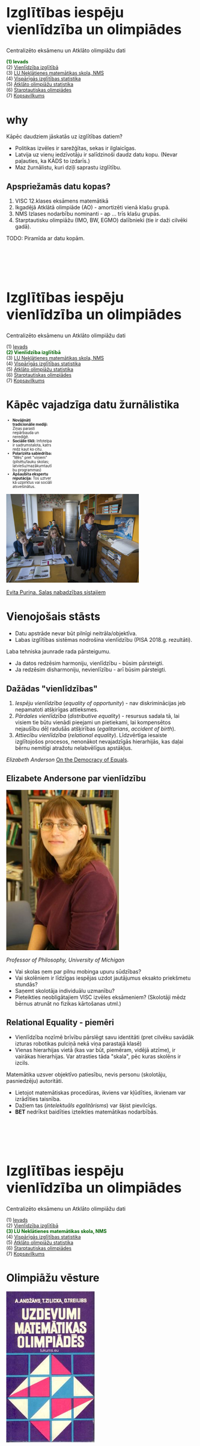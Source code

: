 # &nbsp;

<hgroup>

<h1 style="font-size:28pt">Izglītības iespēju vienlīdzība un olimpiādes</h1>

<blue>Centralizēto eksāmenu un Atklāto olimpiāžu dati</blue>

</hgroup><hgroup style="font-size:90%">

<span style="color:darkgreen">**(1) Ievads**</span>  
<span>(2) [Vienlīdzība izglītībā](#section-1)</span>  
<span>(3) [LU Neklātienes matemātikas skola, NMS](#section-2)</span>  
<span>(4) [Vispārīgās izglītības statistika](#section-3)</span>  
<span>(5) [Atklāto olimpiāžu statistika](#section-4)</span>  
<span>(6) [Starptautiskas olimpiādes](#section-5)</span>  
<span>(7) [Kopsavilkums](#section-6)</span>

</hgroup>




# <lo-why/> why

<div class="bigWhy">

Kāpēc daudziem jāskatās uz 
izglītības datiem?

</div>

<div class="smallWhy">

* Politikas izvēles ir sarežģītas, sekas ir ilglaicīgas.
* Latvija uz vienu iedzīvotāju ir salīdzinoši daudz
datu kopu. (Nevar paļauties, ka KĀDS to izdarīs.)
* Maz žurnālistu, kuri dziļi saprastu izglītību.

</div>


 
## <lo-summary/> Apspriežamās datu kopas?

<hgroup>

1. VISC 12.klases eksāmens matemātikā
2. Ikgadējā Atklātā olimpiāde (AO) - amortizēti 
vienā klašu grupā. 
3. NMS Izlases nodarbību nominanti - ap ... 
trīs klašu grupās. 
4. Starptautisku olimpiāžu (IMO, BW, EGMO) dalībnieki 
(tie ir daži cilvēki gadā).

</hgroup>
<hgroup>

TODO: Piramīda ar datu kopām.

</hgroup>






# &nbsp;

<hgroup>

<h1 style="font-size:28pt">Izglītības iespēju vienlīdzība un olimpiādes</h1>

<blue>Centralizēto eksāmenu un Atklāto olimpiāžu dati</blue>

</hgroup><hgroup style="font-size:90%">

<span>(1) [Ievads](#section)</span>  
<span style="color:darkgreen">**(2) Vienlīdzība izglītībā**</span>  
<span>(3) [LU Neklātienes matemātikas skola, NMS](#section-2)</span>  
<span>(4) [Vispārīgās izglītības statistika](#section-3)</span>  
<span>(5) [Atklāto olimpiāžu statistika](#section-4)</span>  
<span>(6) [Starptautiskas olimpiādes](#section-5)</span>  
<span>(7) [Kopsavilkums](#section-6)</span>

</hgroup>



# <lo-summary/> Kāpēc vajadzīga datu žurnālistika

<hgroup style="width:25%;font-size:70%;">

* **Novājināti tradicionālie mediji:** Ziņas parasti
nepārbauda un nerediģē.
* **Sociālie tīkli:** Infotelpa ir sadrumstalota, katrs redz kaut ko citu.
* **Polarizēta sabiedrība:** "Mēs" pret "viņiem" (pilsētu/lauku skolas; 
latviešu/mazākumtautību programmas)
* **Apšaubīta ekspertu reputācija:** Tos uztver kā uzpirktus
vai sociāli atsvešinātus. 

</hgroup>

<hgroup style="width:70%;">

![Salas 9 klase](salas-9-klase.jpg)

[Evita Puriņa. Salas nabadzības sistajiem](https://rebaltica.lv/2015/09/salas-nabadzibas-sistajiem/)


</hgroup>




# <lo-summary/> Vienojošais stāsts

* Datu apstrāde nevar būt pilnīgi neitrāla/objektīva. 
* Labas izglītības sistēmas nodrošina vienlīdzību (PISA 2018.g. rezultāti). 

<blue>Laba tehniska jaunrade rada pārsteigumu.</blue>

* Ja datos redzēsim harmoniju, vienlīdzību - būsim pārsteigti. 
* Ja redzēsim disharmoniju, nevienlīzību - arī būsim pārsteigti.



## <lo-summary/> Dažādas "vienlīdzības"

1. <blue>*Iespēju vienlīdzība*</blue> (*equality of opportunity*) - 
nav diskriminācijas jeb nepamatoti atšķirīgas attieksmes.
2. <blue>*Pārdales vienlīdzība*</blue> (*distributive equality*) - 
resursus sadala tā, lai visiem tie būtu vienādi pieejami un pietiekami, lai 
kompensētos nejaušību dēļ radušās atšķirības (*egalitarians*, *accident of birth*). 
3. <blue>*Attiecību vienlīdzība*</blue> (*relational equality*).
Līdzvērtīga iesaiste izglītojošos procesos, 
nenonākot nevajadzīgās hierarhijās, kas daļai bērnu 
nemitīgi atražotu nelabvēlīgus apstākļus.

*Elizabeth Anderson* [On the Democracy of Equals](https://oxfordpoliticalreview.com/2019/07/25/on-the-democracy-of-equals-an-interview-with-prof-elizabeth-anderson/).




## <lo-summary/> Elizabete Andersone par vienlīdzību

<hgroup>

![Elizabeth Anderson](elizabeth-anderson.jpg)

*Professor of Philosophy, University of Michigan*

</hgroup>
<hgroup>

* Vai skolas ņem par pilnu mobinga upuru sūdzības?
* Vai skolēniem ir līdzīgas iespējas uzdot jautājumus eksakto priekšmetu stundās? 
* Saņemt skolotāja individuālu uzmanību? 
* Pieteikties neobligātajiem VISC izvēles eksāmeniem? (Skolotāji mēdz 
bērnus atrunāt no fizikas kārtošanas utml.)

</hgroup>






## <lo-summary/> Relational Equality - piemēri

* Vienlīdzība nozīmē brīvību pārslēgt savu identitāti (pret cilvēku savādāk 
izturas robotikas pulciņā nekā viņa parastajā klasē)
* Vienas hierarhijas vietā (kas var būt, piemēram, vidējā atzīme), ir vairākas
hierarhijas. Var atrasties tāda "skala", pēc kuras skolēns ir izcils.

Matemātika uzsver objektīvo patiesību, nevis personu (skolotāju, pasniedzēju) autoritāti.

* Lietojot matemātiskas procedūras, ikviens var kļūdīties, ikvienam var izrādīties taisnība.
* Dažiem tas (*intelektuāls egalitārisms*) var šķist pievilcīgs.
* <blue>**BET**</blue> nedrīkst baidīties izteikties matemātikas nodarbībās.




# &nbsp;

<hgroup>

<h1 style="font-size:28pt">Izglītības iespēju vienlīdzība un olimpiādes</h1>

<blue>Centralizēto eksāmenu un Atklāto olimpiāžu dati</blue>

</hgroup><hgroup style="font-size:90%">

<span>(1) [Ievads](#section)</span>  
<span>(2) [Vienlīdzība izglītībā](#section-1)</span>  
<span style="color:darkgreen">**(3) LU Neklātienes matemātikas skola, NMS**</span>  
<span>(4) [Vispārīgās izglītības statistika](#section-3)</span>  
<span>(5) [Atklāto olimpiāžu statistika](#section-4)</span>  
<span>(6) [Starptautiskas olimpiādes](#section-5)</span>  
<span>(7) [Kopsavilkums](#section-6)</span>

</hgroup>



# <lo-summary/> Olimpiāžu vēsture

<hgroup>

![Matemātikas olimpiādes. Ziļicka](matematikas-olimpiades-zilicka.jpg)

</hgroup>
<hgroup>

* Valsts olimpiādes Latvijā - kopš 1950./1951. mācību gada.
* Sākotnēji 8.-11.klases.
* Stils līdzīgs grūtiem iestājeksāmenu uzdevumiem. 
* Izplatīti arī trigonometrijas vienādojumi, stereometrija, 
konstrukcijas ar cirkuli un lineālu, ģeometriski pierādījumi.


</hgroup>



## <lo-summary/> Olimpiāžu tendences

<hgroup style="font-size:70%">

**Modernā elementārā matemātika:**

* Kopš 1974.g. - LU FMF studenti sāk rīkot atklāto olimpiādi. 
* Parādās algoritmiski uzdevumi (spēles, procedūras ar monētu svēršanu), 
kombinatorika (uzdevumi par draudzēšanos, rokasspiedieniem, 
avioreisiem), skaitļu teorija.

**Komandu olimpiādes:**

* Kopš 1990.gada - Baltijas Ceļš (pēc Lietuvas komandu olimpiādes parauga).

</hgroup>
<hgroup style="font-size:70%">

**Ģeometrijas izmaiņas:**

* Ap 2003.gadu - ģeometrija vairs nav atsevišķs priekšmets
* Birokrātisks iemesls - lai pārceltu uz nākamo klasi, 
nedrīkstēja būt 2 nesekmīgas atzīmes.
* Atteikšanās no līdzšinējās ģeometrijas mācīšanas tradīcijas.
* Ģeometrija pārstāj būt formālās loģikas mācīšanas galvenais instruments.

**Starpdisciplinaritāte:**

* Daži jauni formāti. [KSIM Cēsis](http://ksim.cvg.edu.lv/Arh%C4%ABvs/) - 
3 cilvēku komanda, kas risina uzdevumus, kuros mēdz būt 
datu apstrāde, meklēšana vai piemēru konstruēšana. Drīkst
lietot tradicionālās programmēšanas valodas, MS Excel un citas
vides.

</hgroup>






## <lo-summary/> NMS vēsture

3 vadītāji: Agnis Andžāns, Dace Bonka, Maruta Avotiņa. 

* **Ikdienas darbs:** Sacensības dažādos formātos, 
iesūtīto neklātienes konkursu darbu labošana, skolotāju tālākizglītība, vasaras nometnes.
* **Lieli ikgadēji pasākumi:** Valsts un atklātās olimpiādes; uzdevumu 
komplektu stādīšana (Sagatavošanās, novadu, valsts, atklātajām olimpiādēm; dažādām 
papildsacensībām). 
* **Izlases gatavošana:** Sestdienu nodarbības ar aptuveni 100 valsts līmeņa olimpiāžu 
uzvarētājiem (9.-12.kl.). 
* **Starptautiskās olimpiādes:** Baltijas ceļš (5 dalībnieki komandu olimpiādē), 
IMO (6 dalībnieki starptautiskajā olimpiādē), EGMO (4 meitenes Eiropas Meiteņu olimpiādē). 


## <lo-summary/> Daži NMS alumni 

* Ingrīda Kreicberga (redaktore *Zvaigznes ABC*)
* Mārīte Seile (*Iespējamā misija*, arī Izglītības ministre)
* Kristīne Lomanovska (SEB apdrošināšana; Aktuārmatemātika)
* Līga Ramāna (Asoc.prof. RTU Ķīmijas fakultāte)
* Dace Kūma / Dace Bonka: (LiepU, DIF, studiju virziena vadītāja)
* Sandra Krauze (Valmieras Valsts ģimnāzija)
* Agnese Zalcmane (IT konsultante; astronomijas popularizēšana)
* Lauma Pretkalniņa (Datorlingvistika, tekstu korpusi)
* Laura Freija (International School of Latvia)
* Laila Zinberga (Siguldas Valsts ģimnāzija)



# <lo-summary/> AMO sniegtās emocijas

<hgroup>

<blockquote class="twitter-tweet"><p lang="lv" dir="ltr">Skolēnu pūlis ieņem <a href="https://twitter.com/universitatelv?ref_src=twsrc%5Etfw">@universitatelv</a> ēku Aspazijas ielā 5 - šī nav revolūcija, bet <a href="https://twitter.com/LU_NMS?ref_src=twsrc%5Etfw">@LU_NMS</a> Atklātā matemātikas olimpiāde! <a href="https://t.co/lOb7gzdlom">pic.twitter.com/lOb7gzdlom</a></p>&mdash; Vjačeslavs Kaščejevs (@SlavaVK) <a href="https://twitter.com/SlavaVK/status/856042801225760770?ref_src=twsrc%5Etfw">April 23, 2017</a></blockquote> <script async src="https://platform.twitter.com/widgets.js" charset="utf-8"></script>

</hgroup>
<hgroup style="font-size:70%">

[J.Škuškovniks](https://www.facebook.com/kompetences/videos/733795867074638/) salīdzina atklāto olimpiādi 
ar dziesmusvētkiem. 
Ņemot vērā gatavošanos olimpiādei visas Latvijas skolās, autobusus, kas agrā rītā dalībniekus atved uz Rīgu (tagad 
arī Liepāju, Daugavpili), dalībnieku tūkstošus... Neparasts mērogs šīm sacensībām. 

Salīdzinājums ar Igaunijas [Sügisene lahtine võistlus](http://www.math.olympiaadid.ut.ee/html/index.php?id=2019_20) - 
rudens atvērtās sacensības (91+57 dalībnieki).

</hgroup>


# <lo-summary/> Talantu filtra modelis

<hgroup>

![Agnis Andžāns](agnis-andzans.jpg)

*Agnis Andžāns*

</hgroup>
<hgroup>

(A) *Olimpiādes ir kā plašs tīkls, kam vajadzētu atklāt un izaudzināt
mūsu tautas talantus. Skaitliski nelielas
tautas nevar atļauties pazaudēt nevienu apdāvinātu cilvēku.*

(Darbs ar "īpaši apdāvinātajiem skolēniem"...)

</hgroup>



## <lo-summary/> Radošuma modelis

<hgroup>

![Jānis Krūmiņš](janis-krumins.png)

*Jānis Krūmiņš*

</hgroup>
<hgroup>

(B) *"Nevis tikai klausīties ierakstu, 
bet arī pašiem iedziedāt".*

(Olimpiādes ir sava veida tehniskā jaunrade. 
Par radošumu bieži vienpusīgi dēvē vien 
skolēnu māksliniecisko pašdarbību.)

</hgroup>

## <lo-summary/> Daži citi modeļi

<hgroup>

<blockquote class="twitter-tweet"><p lang="lv" dir="ltr">Monta Ozoliņa bija starp skolniekiem, ko gatavoju Starptautiskajai matemātikas olimpiādei. 2008.g. Latvijas komanda. Tagad Forbes &quot;30 under 30&quot; saraksts finansēs. <a href="https://t.co/TUmjAG3ztg">https://t.co/TUmjAG3ztg</a></p>&mdash; Andris Ambainis (@AAmbainis) <a href="https://twitter.com/AAmbainis/status/1204501681473540096?ref_src=twsrc%5Etfw">December 10, 2019</a></blockquote> <script async src="https://platform.twitter.com/widgets.js" charset="utf-8"></script>

</hgroup>
<hgroup>

(C) Olimpiādes kā sociāls lifts, ļauj talantīgiem jauniešiem izkļūt
no trūkuma un beztiesības.    
(D) Olimpiādes skolu ranžēšanai.
(E) Olimpiādes kā zinātnes popularizēšanas rīks.   
(F) Olimpiādes kritiskās domāšanas attīstībai; vērtību audzināšanai.


</hgroup>


## <lo-summary/> Modelis nosaka prioritātes

<hgroup style="font-size:70%">

Daudzveidība veicina dialogu olimpiāžu organizatoru vidū **BET** 
ierobežotos resursus labāk izmantot mērķtiecīgi.

1. Vai olimpiādēs iesaistāmi nedaudzi visspējīgākie?   
...vai 10-20% no visiem?  
...vai iespējami daudzi skolēni?
2. Vai olimpiādēm piemēroti hierarhiski filtri?   
...vai liela formātu daudzveidība?
3. Vai uzdevumiem jāatalgo dalībnieku radošums?  
...vai kvalificēta sagatavotība?
4. Vai uzmanības centrā ir individuālas vai komandu olimpiādes? 
(Sk. [Lietuvos komandinė mokinių matematikos olimpiada](http://mif.vu.lt/matematikos-olimpiados/lkmmo/).)

</hgroup>

<hgroup>

Kuras ir galvenās <blue>*iesaistītās personas*</blue> (*stakeholders*)?   
(A) Skolēni?  
(B) Vecāki?  
(C) Matemātikas skolotāji?  
(D) Direktori?  
(E) Pašvaldības?  
(F) IZM Ministrija?  
(G) Augstskolas?   
(H) Finansu/zinātnes/IT institūcijas.

</hgroup>


# &nbsp;

<hgroup>

<h1 style="font-size:28pt">Izglītības iespēju vienlīdzība un olimpiādes</h1>

<blue>Centralizēto eksāmenu un Atklāto olimpiāžu dati</blue>

</hgroup><hgroup style="font-size:90%">

<span>(1) [Ievads](#section)</span>  
<span>(2) [Vienlīdzība izglītībā](#section-1)</span>  
<span>(3) [LU Neklātienes matemātikas skola, NMS](#section-2)</span>  
<span style="color:darkgreen">**(4) Vispārīgās izglītības statistika**</span>  
<span>(5) [Atklāto olimpiāžu statistika](#section-4)</span>  
<span>(6) [Starptautiskas olimpiādes](#section-5)</span>  
<span>(7) [Kopsavilkums](#section-6)</span>

</hgroup>







# <lo-summary/> Dabaszinātņu eksāmenu aktivitāte

TODO: Grafiks ar dalību skolu vai reģionu dalību fizikā, ķīmijā, bioloģijā 
(kas visi ir izvēļu eksāmeni), attiecībā pret matemātiku (obligāto eksāmenu).


## <lo-summary/> 12KL matemātikas eksāmenu rezultāti

TODO: VISC matemātikas testu rezultāti pa reģioniem
Kartes un top-skolas.

## <lo-summary/> 9KL un 12KL matemātika ar 3 gadu nobīdi

<hgroup style="font-size:80%">

* Visas vidusskolas un ģimnāzijas kārtoja 9KL un 12KL obligāto matemātiku. 
* Vienādojam skalas, salīdzinām <blue>*Z vērtējumus*</blue> (*Z scores*):
$$z=\frac{x-\mu}{\sigma},$$
$x$ - eksāmena vidējais rezultāts skolā;   
$\mu$ - skolu vidējo rezultātu aritmētiskais vidējais;  
$\sigma$ - skolu vidējo rezultātu standartnovirze. 
* Mērķis - saprast, kas (relatīvi) mainās vidusskolas klasēs.

</hgroup>
<hgroup>

* Latvijā ir $28$ Valsts ģimnāzijas, tur mācās ap 10% no vidusskolēniem.
* [4 Valsts ģimnāzijas varētu zaudēt savu statusu](https://www.lsm.lv/raksts/zinas/latvija/cetras-valsts-gimnazijas-neizpildito-kriteriju-del-varetu-zaudet-savu-statusu.a309600/) -  Gulbenes, Jūrmalas, Viļakas un Krāslavas.

</hgroup>
 
## <lo-summary/> 9KL un 12KL matemātika - Korelācija

Korelācijas 





# &nbsp;

<hgroup>

<h1 style="font-size:28pt">Izglītības iespēju vienlīdzība un olimpiādes</h1>

<blue>Centralizēto eksāmenu un Atklāto olimpiāžu dati</blue>

</hgroup><hgroup style="font-size:90%">

<span>(1) [Ievads](#section)</span>  
<span>(2) [Vienlīdzība izglītībā](#section-1)</span>  
<span>(3) [LU Neklātienes matemātikas skola, NMS](#section-2)</span>  
<span>(4) [Vispārīgās izglītības statistika](#section-3)</span>  
<span style="color:darkgreen">**(5) Atklāto olimpiāžu statistika**</span>  
<span>(6) [Starptautiskas olimpiādes](#section-5)</span>  
<span>(7) [Kopsavilkums](#section-6)</span>

</hgroup>



# <lo-summary/> AO dalībnieku skaits

<div style="font-size:90%">

<table class="table table-striped" style="width: auto !important; margin-left: auto; margin-right: auto;">
<thead>
<tr>
<th style="text-align:left;">
</th>
<th style="text-align:left;">
males
</th>
<th style="text-align:left;">
females
</th>
<th style="text-align:right;">
total
</th>
<th style="text-align:right;">
schoolAge
</th>
<th style="text-align:left;">
activity
</th>
</tr>
</thead>
<tbody>
<tr>
<td style="text-align:left;color: white !important;background-color: #800000 !important;">
2011
</td>
<td style="text-align:left;color: white !important;background-color: #800000 !important;">
1911 (51.45%)
</td>
<td style="text-align:left;color: white !important;background-color: #800000 !important;">
1803 (48.55%)
</td>
<td style="text-align:right;color: white !important;background-color: #800000 !important;">
3714
</td>
<td style="text-align:right;color: white !important;background-color: #800000 !important;">
160255
</td>
<td style="text-align:left;color: white !important;background-color: #800000 !important;">
2.32%
</td>
</tr>
<tr>
<td style="text-align:left;color: white !important;background-color: #800000 !important;">
2012
</td>
<td style="text-align:left;color: white !important;background-color: #800000 !important;">
1463 (50.14%)
</td>
<td style="text-align:left;color: white !important;background-color: #800000 !important;">
1455 (49.86%)
</td>
<td style="text-align:right;color: white !important;background-color: #800000 !important;">
2918
</td>
<td style="text-align:right;color: white !important;background-color: #800000 !important;">
153059
</td>
<td style="text-align:left;color: white !important;background-color: #800000 !important;">
1.91%
</td>
</tr>
<tr>
<td style="text-align:left;color: white !important;background-color: #800000 !important;">
2013
</td>
<td style="text-align:left;color: white !important;background-color: #800000 !important;">
1407 (48.70%)
</td>
<td style="text-align:left;color: white !important;background-color: #800000 !important;">
1482 (51.30%)
</td>
<td style="text-align:right;color: white !important;background-color: #800000 !important;">
2889
</td>
<td style="text-align:right;color: white !important;background-color: #800000 !important;">
149499
</td>
<td style="text-align:left;color: white !important;background-color: #800000 !important;">
1.93%
</td>
</tr>
<tr>
<td style="text-align:left;color: white !important;background-color: #800000 !important;">
2014
</td>
<td style="text-align:left;color: white !important;background-color: #800000 !important;">
1332 (49.72%)
</td>
<td style="text-align:left;color: white !important;background-color: #800000 !important;">
1347 (50.28%)
</td>
<td style="text-align:right;color: white !important;background-color: #800000 !important;">
2679
</td>
<td style="text-align:right;color: white !important;background-color: #800000 !important;">
147835
</td>
<td style="text-align:left;color: white !important;background-color: #800000 !important;">
1.81%
</td>
</tr>
<tr>
<td style="text-align:left;color: white !important;background-color: #800000 !important;">
2015
</td>
<td style="text-align:left;color: white !important;background-color: #800000 !important;">
1563 (49.40%)
</td>
<td style="text-align:left;color: white !important;background-color: #800000 !important;">
1601 (50.60%)
</td>
<td style="text-align:right;color: white !important;background-color: #800000 !important;">
3164
</td>
<td style="text-align:right;color: white !important;background-color: #800000 !important;">
148553
</td>
<td style="text-align:left;color: white !important;background-color: #800000 !important;">
2.13%
</td>
</tr>
<tr>
<td style="text-align:left;color: white !important;background-color: #800000 !important;">
2016
</td>
<td style="text-align:left;color: white !important;background-color: #800000 !important;">
1718 (48.96%)
</td>
<td style="text-align:left;color: white !important;background-color: #800000 !important;">
1791 (51.04%)
</td>
<td style="text-align:right;color: white !important;background-color: #800000 !important;">
3509
</td>
<td style="text-align:right;color: white !important;background-color: #800000 !important;">
150619
</td>
<td style="text-align:left;color: white !important;background-color: #800000 !important;">
2.33%
</td>
</tr>
<tr>
<td style="text-align:left;color: white !important;background-color: #800000 !important;">
2017
</td>
<td style="text-align:left;color: white !important;background-color: #800000 !important;">
1733 (48.86%)
</td>
<td style="text-align:left;color: white !important;background-color: #800000 !important;">
1814 (51.14%)
</td>
<td style="text-align:right;color: white !important;background-color: #800000 !important;">
3547
</td>
<td style="text-align:right;color: white !important;background-color: #800000 !important;">
152182
</td>
<td style="text-align:left;color: white !important;background-color: #800000 !important;">
2.33%
</td>
</tr>
<tr>
<td style="text-align:left;color: white !important;background-color: #800000 !important;">
2018
</td>
<td style="text-align:left;color: white !important;background-color: #800000 !important;">
1602 (50.79%)
</td>
<td style="text-align:left;color: white !important;background-color: #800000 !important;">
1552 (49.21%)
</td>
<td style="text-align:right;color: white !important;background-color: #800000 !important;">
3154
</td>
<td style="text-align:right;color: white !important;background-color: #800000 !important;">
153087
</td>
<td style="text-align:left;color: white !important;background-color: #800000 !important;">
2.06%
</td>
</tr>
<tr>
<td style="text-align:left;color: white !important;background-color: #800000 !important;">
2019
</td>
<td style="text-align:left;color: white !important;background-color: #800000 !important;">
1620 (50.05%)
</td>
<td style="text-align:left;color: white !important;background-color: #800000 !important;">
1617 (49.95%)
</td>
<td style="text-align:right;color: white !important;background-color: #800000 !important;">
3237
</td>
<td style="text-align:right;color: white !important;background-color: #800000 !important;">
153365
</td>
<td style="text-align:left;color: white !important;background-color: #800000 !important;">
2.11%
</td>
</tr>
</tbody>
</table>

<div>



## <lo-summary/> AO dalībnieku skaits

![Barchart](barchart1.png)




## <lo-summary/> Aktivitāte pa klasēm 


![Barchart](barchart2.png)


## <lo-summary/> Skolas urbanizācijas tips

Arī zēnu/meiteņu proporcijas.

## <lo-summary/> Kurā brīdī iestājas pagurums?

Z-indeksi bērnu rezultātiem atkarībā no klases un arī no skolas 
"urbanizācijas tipa".

## <lo-summary/> Aktivitāte pa reģioniem

![SVG bilde](ao_participation_2019.svg)



# &nbsp;

<hgroup>

<h1 style="font-size:28pt">Izglītības iespēju vienlīdzība un olimpiādes</h1>

<blue>Centralizēto eksāmenu un Atklāto olimpiāžu dati</blue>

</hgroup><hgroup style="font-size:90%">

<span>(1) [Ievads](#section)</span>  
<span>(2) [Vienlīdzība izglītībā](#section-1)</span>  
<span>(3) [LU Neklātienes matemātikas skola, NMS](#section-2)</span>  
<span>(4) [Vispārīgās izglītības statistika](#section-3)</span>  
<span>(5) [Atklāto olimpiāžu statistika](#section-4)</span>  
<span style="color:darkgreen">**(6) Starptautiskas olimpiādes**</span>  
<span>(7) [Kopsavilkums](#section-6)</span>

</hgroup>



# <lo-summary/> Latvijas dalība IMO

![Total points IMO](total-points-imo.png)

## <lo-summary/> Dalībnieku kopskaits, cik no RV1Ģ?

* $27 \cdot 6 = 162$ dalībnieki (t.sk. ar atkārtojumiem)
* No tiem $99$ unikāli dalībnieki (vidēji $1.64$ reizes katram). 
* Tai skaitā Latvijas izlasēs bijušas $25$ meitenes, no kurām $17$ unikālas. 
* Vidēji 60% no dalībniekiem (2-5 katru gadu) ir no Rīgas Valsts 1.ģimnāzijas.


# <lo-summary/> Meiteņu olimpiādes Ķīnā

* No 2002.g. CGMO (China Girls Mathematical Olympiad)
中国女子数学奥林匹克 (*Zhōngguó nǚzǐ shùxué àolínpǐkè*). 
* Divas dienas rēķina - katrā dienā 4 uzdevumi. 
* Faktiski starptautiska olimpiāde - piedalās Ķīnas
administratīvie reģioni un arī komandas no
Singapūras, Filipīnām, Krievijas, u.c.
* Uzdevumi bieži prasa gan radošumu, gan 
izkoptas tehniskās prasmes (ne visi, kas gatavojušies
IMO, var uzreiz šo sākt risināt).


## <lo-summary/> EGMO olimpiāžu lietderība?

<hgroup style="font-size:90%">

<blue>**PRET:**</blue> 

* Nav attaisnojami, ja daļai bērnu pēc 
formālas pazīmes liedz iespēju kaut kur piedalīties.  
* Sieviešu šaha titulu 
apšaubāmais mantojums: 
[Should Women’s Chess Titles Be Eliminated?](https://new.uschess.org/news/should-womens-chess-titles-be-eliminated/)


</hgroup>
<hgroup style="font-size:90%">

<blue>**PAR:**</blue> 

* Veicina meiteņu interesi par 
sacensību matemātiku. 
* Meitenes un puiši socializējas atšķirīgi, 
apmeklē nodarbības ar draudzenēm/draugiem. 
Meiteņu sacensības pašu gatavošanos 
padara emocionāli pieņemamāku.

Matemātika pieradina pat šādas lietas pamatot, izmantojot
minimālus pieņēmumus (par to, kam sarunbiedrs tic).


# <lo-summary/> Kur studē IMO/EGMO dalībnieki?

* Massachusetts Institute of Technology, MIT (USA)
* University of Twente (Netherlands)
* RTU, Arhitektūras fakultāte
* Stockholm School of Economics

Kopīgas iezīmes šīm skolām:

* Starpdisciplinaritāte. 
* Starptautiska vide; studenti/pasniedzēji no dažādām vietām.
* Atzīti augstskolu diplomi, kvalitātes garantijas.
  



# &nbsp;

<hgroup>

<h1 style="font-size:28pt">Izglītības iespēju vienlīdzība un olimpiādes</h1>

<blue>Centralizēto eksāmenu un Atklāto olimpiāžu dati</blue>

</hgroup><hgroup style="font-size:90%">

<span>(1) [Ievads](#section)</span>  
<span>(2) [Vienlīdzība izglītībā](#section-1)</span>  
<span>(3) [LU Neklātienes matemātikas skola, NMS](#section-2)</span>  
<span>(4) [Vispārīgās izglītības statistika](#section-3)</span>  
<span>(5) [Atklāto olimpiāžu statistika](#section-4)</span>  
<span>(6) [Starptautiskas olimpiādes](#section-5)</span>  
<span style="color:darkgreen">**(7) Kopsavilkums**</span>

</hgroup>



# <lo-summary/> Olimpiādes - vai sociāls lifts?

* Kā olimpiādēm raksturīgo matemātisko izglītību 
padarīt ilgtspējīgu. Neesot pārmērīgi atkarīgiem 
no ikbrīža konjunktūras vai pārejošiem projektiem.
* Politiskas prasības izglītības satura veidotājiem, 
pašvaldībām, likumdevējam? 
* Vēl kādi dzīvotspējīgi formāti: 
    - ZPD? 
    - Ķengurs? 
	- MOOC (neklātienes/tiešsaistes kursi)? 
	- Augstākā līmeņa matemātika vidusskolās?



# <lo-summary/> Norādes: Izglītības statistika

* [NMS: Atklātās matemātikas olimpiādes (AMO) rezultāti](http://nms.lu.lv/olimpiades/atklata/m-g/)
* [VISC: Centralizēto eksāmenu statistika](https://visc.gov.lv/vispizglitiba/eksameni/statistika/2019/)
* [Dati no VIIS (Vispārizglītojošo skolu kontaktinformācija)](https://izm.gov.lv/lv/publikacijas-un-statistika/statistika-par-izglitibu/dati-no-viis/2018-2019-m-g)
* [Iedzīvotāju statistika](http://data1.csb.gov.lv/pxweb/lv/iedz/iedz__iedzrakst/IRG040.px/)

## <lo-summary/> Norādes: Publicistika

* [E.Puriņa. Salas nabadzības sistajiem](https://rebaltica.lv/2015/09/salas-nabadzibas-sistajiem/)
* [N.Heller. The Philosopher Redefining Equality](https://www.newyorker.com/magazine/2019/01/07/the-philosopher-redefining-equality) - par Elizabeth Anderson
* [14 talantīgu skolotāju stāsti (ar Juri Škuškovniku)](https://www.facebook.com/kompetences/videos/733795867074638/) 


## <lo-summary/> Norādes: Olimpiāžu resursi

* [NMS mājaslapa (uzdevumu arhīvs)](http://nms.lu.lv/uzdevumu-arhivs/latvijas-olimpiades/)
* [Olimpiāžu video risinājumi](https://www.youtube.com/user/kalvisapsitis1/videos) 
* [IMO mājaslapa (uzdevumi)](http://imo-official.org/problems.aspx)
* [EGMO mājaslapa](https://www.egmo.org/)
* [CGMO pārskats (2016.g.)](http://education.cqnews.net/html/node_403049.htm) 
* [AoPS Online: ArtOfProblemSolving (Contests)](https://artofproblemsolving.com/community/c13_contests)


